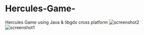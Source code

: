 # Hercules-Game-
Hercules Game using Java &amp; libgdx cross platform
![screenshot2](https://user-images.githubusercontent.com/48572908/84967994-b954e680-b115-11ea-969d-12835e789c72.jpg)
![screenshot1](https://user-images.githubusercontent.com/48572908/84967997-b9ed7d00-b115-11ea-8bd3-87f9560f16e2.jpg)
